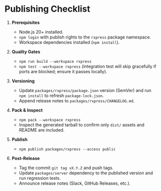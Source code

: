 # Publishing Checklist

1. **Prerequisites**
   - Node.js 20+ installed.
   - `npm login` with publish rights to the `rxpress` package namespace.
   - Workspace dependencies installed (`npm install`).

2. **Quality Gates**
   - `npm run build --workspace rxpress`
   - `npm test --workspace rxpress` (integration test will skip gracefully if ports are blocked; ensure it passes locally).

3. **Versioning**
   - Update `packages/rxpress/package.json` version (SemVer) and run `npm install` to refresh `package-lock.json`.
   - Append release notes to `packages/rxpress/CHANGELOG.md`.

4. **Pack & Inspect**
   - `npm pack --workspace rxpress`
   - Inspect the generated tarball to confirm only `dist/` assets and README are included.

5. **Publish**
   - `npm publish packages/rxpress --access public`

6. **Post-Release**
   - Tag the commit `git tag vX.Y.Z` and push tags.
   - Update `packages/server` dependency to the published version and run regression tests.
   - Announce release notes (Slack, GitHub Releases, etc.).
